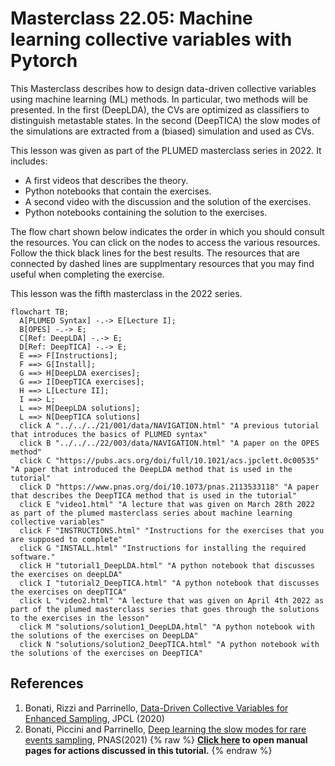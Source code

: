 # Masterclass 22.05: Machine learning collective variables with Pytorch

This Masterclass describes how to design data-driven collective variables using machine learning (ML) methods. In particular, two methods will be presented. In the first (DeepLDA), the CVs are optimized as classifiers to distinguish metastable states. In the second (DeepTICA) the slow modes of the simulations are extracted from a (biased) simulation and used as CVs. 

This lesson was given as part of the PLUMED masterclass series in 2022.  It includes:

* A first videos that describes the theory.
* Python notebooks that contain the exercises.
* A second video with the discussion and the solution of the exercises. 
* Python notebooks containing the solution to the exercises.

The flow chart shown below indicates the order in which you should consult the resources.  You can click on the nodes to access the various resources.  Follow the thick black lines for the best results.  The resources that are connected by dashed lines are supplmentary resources that you may find useful when completing the exercise.

This lesson was the fifth masterclass in the 2022 series.

```mermaid
flowchart TB;
  A[PLUMED Syntax] -.-> E[Lecture I];
  B[OPES] -.-> E;
  C[Ref: DeepLDA] -.-> E;
  D[Ref: DeepTICA] -.-> E;
  E ==> F[Instructions];
  F ==> G[Install];
  G ==> H[DeepLDA exercises];
  G ==> I[DeepTICA exercises];
  H ==> L[Lecture II];
  I ==> L;
  L ==> M[DeepLDA solutions];
  L ==> N[DeepTICA solutions]
  click A "../../../21/001/data/NAVIGATION.html" "A previous tutorial that introduces the basics of PLUMED syntax"
  click B "../../../22/003/data/NAVIGATION.html" "A paper on the OPES method"
  click C "https://pubs.acs.org/doi/full/10.1021/acs.jpclett.0c00535" "A paper that introduced the DeepLDA method that is used in the tutorial"
  click D "https://www.pnas.org/doi/10.1073/pnas.2113533118" "A paper that describes the DeepTICA method that is used in the tutorial"
  click E "video1.html" "A lecture that was given on March 28th 2022 as part of the plumed masterclass series about machine learning collective variables"
  click F "INSTRUCTIONS.html" "Instructions for the exercises that you are supposed to complete"
  click G "INSTALL.html" "Instructions for installing the required software."
  click H "tutorial1_DeepLDA.html" "A python notebook that discusses the exercises on deepLDA"
  click I "tutorial2_DeepTICA.html" "A python notebook that discusses the exercises on deepTICA"
  click L "video2.html" "A lecture that was given on April 4th 2022 as part of the plumed masterclass series that goes through the solutions to the exercises in the lesson"
  click M "solutions/solution1_DeepLDA.html" "A python notebook with the solutions of the exercises on DeepLDA"
  click N "solutions/solution2_DeepTICA.html" "A python notebook with the solutions of the exercises on DeepTICA"
```

## References
1. Bonati, Rizzi and Parrinello, [Data-Driven Collective Variables for Enhanced Sampling](https://pubs.acs.org/doi/full/10.1021/acs.jpclett.0c00535), JPCL (2020)
2. Bonati, Piccini and Parrinello, [Deep learning the slow modes for rare events sampling](https://doi.org/10.1073/pnas.2113533118), PNAS(2021)
{% raw %}
<b><a href="https://www.plumed.org/doc-master/user-doc/html/actionlist/?actions=TORSION,PYTORCH_MODEL,PRINT" target="_blank">Click here</a> to open manual pages for actions discussed in this tutorial.</b>
{% endraw %}

